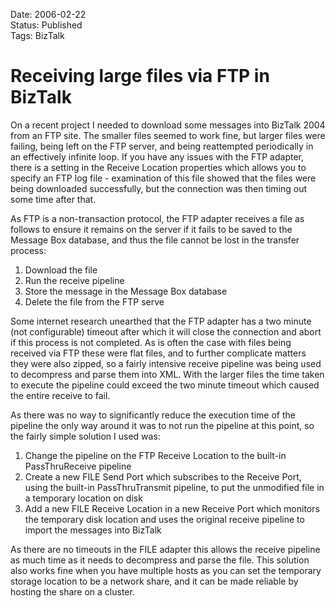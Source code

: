 Date: 2006-02-22  
Status: Published  
Tags: BizTalk  

# Receiving large files via FTP in BizTalk
    
On a recent project I needed to download some messages into BizTalk 2004 from an FTP site. The smaller files seemed to work fine, but larger files were failing, being left on the FTP server, and being reattempted periodically in an effectively infinite loop. If you have any issues with the FTP adapter, there is a setting in the Receive Location properties which allows you to specify an FTP log file - examination of this file showed that the files were being downloaded successfully, but the connection was then timing out some time after that.

As FTP is a non-transaction protocol, the FTP adapter receives a file as follows to ensure it remains on the server if it fails to be saved to the Message Box database, and thus the file cannot be lost in the transfer process:

1. Download the file
2. Run the receive pipeline
3. Store the message in the Message Box database
4. Delete the file from the FTP serve

Some internet research unearthed that the FTP adapter has a two minute (not configurable) timeout after which it will close the connection and abort if this process is not completed. As is often the case with files being received via FTP these were flat files, and to further complicate matters they were also zipped, so a fairly intensive receive pipeline was being used to decompress and parse them into XML. With the larger files the time taken to execute the pipeline could exceed the two minute timeout which caused the entire receive to fail.

As there was no way to significantly reduce the execution time of the pipeline the only way around it was to not run the pipeline at this point, so the fairly simple solution I used was:

1. Change the pipeline on the FTP Receive Location to the built-in PassThruReceive pipeline
2. Create a new FILE Send Port which subscribes to the Receive Port, using the built-in PassThruTransmit pipeline, to put the unmodified file in a temporary location on disk
3. Add a new FILE Receive Location in a new Receive Port which monitors the temporary disk location and uses the original receive pipeline to import the messages into BizTalk

As there are no timeouts in the FILE adapter this allows the receive pipeline as much time as it needs to decompress and parse the file. This solution also works fine when you have multiple hosts as you can set the temporary storage location to be a network share, and it can be made reliable by hosting the share on a cluster.